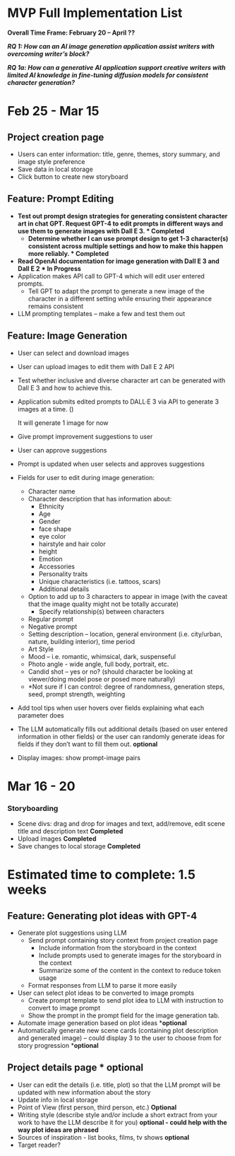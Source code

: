 # MVP Full Implementation List

**Overall Time Frame: February 20 – April ??**

***RQ 1: How can an AI image generation application assist writers with overcoming writer’s block?***

***RQ 1a: How can a generative AI application support creative writers with limited AI knowledge in fine-tuning diffusion models for consistent character generation?***

# Feb 25 - Mar 15

## Project creation page

- Users can enter information: title, genre, themes, story summary, and image style preference
- Save data in local storage
- Click button to create new storyboard

## Feature: Prompt Editing

- **Test out prompt design strategies for generating consistent character art in chat GPT. Request GPT-4 to edit prompts in different ways and use them to generate images with Dall E 3. * Completed**
    - **Determine whether I can use prompt design to get 1-3 character(s) consistent across multiple settings and how to make this happen more reliably. * Completed**
- **Read OpenAI documentation for image generation with Dall E 3 and Dall E 2 * In Progress**
- Application makes API call to GPT-4 which will edit user entered prompts.
    - Tell GPT to adapt the prompt to generate a new image of the character in a different setting while ensuring their appearance remains consistent
- LLM prompting templates – make a few and test them out

## Feature: Image Generation

- User can select and download images
- User can upload images to edit them with Dall E 2 API
- Test whether inclusive and diverse character art can be generated with Dall E 3 and how to achieve this.
- Application submits edited prompts to DALL·E 3 via API to generate 3 images at a time. ()
    
    It will generate 1 image for now
    
- Give prompt improvement suggestions to user
- User can approve suggestions
- Prompt is updated when user selects and approves suggestions
- Fields for user to edit during image generation:
    - Character name
    - Character description that has information about:
        - Ethnicity
        - Age
        - Gender
        - face shape
        - eye color
        - hairstyle and hair color
        - height
        - Emotion
        - Accessories
        - Personality traits
        - Unique characteristics (i.e. tattoos, scars)
        - Additional details
    - Option to add up to 3 characters to appear in image (with the caveat that the image quality might not be totally accurate)
        - Specify relationship(s) between characters
    - Regular prompt
    - Negative prompt
    - Setting description – location, general environment (i.e. city/urban, nature, building interior), time period
    - Art Style
    - Mood – i.e. romantic, whimsical, dark, suspenseful
    - Photo angle - wide angle, full body, portrait, etc.
    - Candid shot – yes or no? (should character be looking at viewer/doing model pose or posed more naturally)
    - *Not sure if I can control: degree of randomness, generation steps, seed, prompt strength, weighting
- Add tool tips when user hovers over fields explaining what each parameter does
- The LLM automatically fills out additional details (based on user entered information in other fields) or the user can randomly generate ideas for fields if they don’t want to fill them out. **optional**
- Display images: show prompt-image pairs

# **Mar 16 - 20**

### Storyboarding

- Scene divs: drag and drop for images and text, add/remove, edit scene title and description text **Completed**
- Upload images **Completed**
- Save changes to local storage **Completed**

# **Estimated time to complete: 1.5 weeks**

## Feature: Generating plot ideas with GPT-4

- Generate plot suggestions using LLM
    - Send prompt containing story context from project creation page
        - Include information from the storyboard in the context
        - Include prompts used to generate images for the storyboard in the context
        - Summarize some of the content in the context to reduce token usage
    - Format responses from LLM to parse it more easily
- User can select plot ideas to be converted to image prompts
    - Create prompt template to send plot idea to LLM with instruction to convert to image prompt
    - Show the prompt in the prompt field for the image generation tab.
- Automate image generation based on plot ideas ***optional**
- Automatically generate new scene cards (containing plot description and generated image) – could display 3 to the user to choose from for story progression ***optional**

## Project details page * optional

- User can edit the details (i.e. title, plot) so that the LLM prompt will be updated with new information about the story
- Update info in local storage
- Point of View (first person, third person, etc.) **Optional**
- Writing style (describe style and/or include a short extract from your work to have the LLM describe it for you) **optional - could help with the way plot ideas are phrased**
- Sources of inspiration - list books, films, tv shows **optional**
- Target reader?
